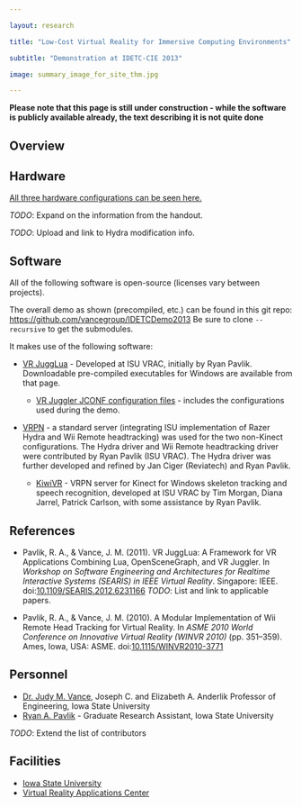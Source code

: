 ```yaml
---

layout: research

title: "Low-Cost Virtual Reality for Immersive Computing Environments"

subtitle: "Demonstration at IDETC-CIE 2013"

image: summary_image_for_site_thm.jpg

---
```


**Please note that this page is still under construction - while the software is publicly available already, the text describing it is not quite done**

## Overview

## Hardware
[All three hardware configurations can be seen here.](summary_image_for_site.png)

*TODO*: Expand on the information from the handout.

*TODO*: Upload and link to Hydra modification info.

## Software
All of the following software is open-source (licenses vary between projects).

The overall demo as shown (precompiled, etc.) can be found in this git repo: <https://github.com/vancegroup/IDETCDemo2013>  Be sure to clone `--recursive` to get the submodules.

It makes use of the following software:
- [VR JuggLua](https://github.com/vancegroup/vr-jugglua#readme) - Developed at ISU VRAC, initially by Ryan Pavlik. Downloadable pre-compiled executables for Windows are available from that page.

    - [VR Juggler JCONF configuration files](https://github.com/vancegroup/modular-stock-jconf) - includes the configurations used during the demo.
    
- [VRPN](http://vrpn.org) - a standard server (integrating ISU implementation of Razer Hydra and Wii Remote headtracking) was used for the two non-Kinect configurations. The Hydra driver and Wii Remote headtracking driver were contributed by Ryan Pavlik (ISU VRAC). The Hydra driver was further developed and refined by Jan Ciger (Reviatech) and Ryan Pavlik.

    - [KiwiVR](https://github.com/vancegroup/KiwiVR#readme) - VRPN server for Kinect for Windows skeleton tracking and speech recognition, developed at ISU VRAC by Tim Morgan, Diana Jarrel, Patrick Carlson, with some assistance by Ryan Pavlik.

## References

- Pavlik, R. A., & Vance, J. M. (2011). VR JuggLua: A Framework for VR Applications Combining Lua, OpenSceneGraph, and VR Juggler. In *Workshop on Software Engineering and Architectures for Realtime Interactive Systems (SEARIS) in IEEE Virtual Reality*. Singapore: IEEE. doi:[10.1109/SEARIS.2012.6231166](http://dx.doi.org/10.1109/SEARIS.2012.6231166)
*TODO*: List and link to applicable papers.

- Pavlik, R. A., & Vance, J. M. (2010). A Modular Implementation of Wii Remote Head Tracking for Virtual Reality. In *ASME 2010 World Conference on Innovative Virtual Reality (WINVR 2010)* (pp. 351–359). Ames, Iowa, USA: ASME. doi:[10.1115/WINVR2010-3771](http://dx.doi.org/10.1115/WINVR2010-3771)

## Personnel
- [Dr. Judy M. Vance](http://www.me.iastate.edu/directory/faculty/judy-vance/), Joseph C. and Elizabeth A. Anderlik Professor of Engineering, Iowa State University
- [Ryan A. Pavlik](http://academic.cleardefinition.com/) - Graduate Research Assistant, Iowa State University

*TODO*: Extend the list of contributors

## Facilities
- [Iowa State University](http://www.iastate.edu)
- [Virtual Reality Applications Center](http://www.vrac.iastate.edu/)
